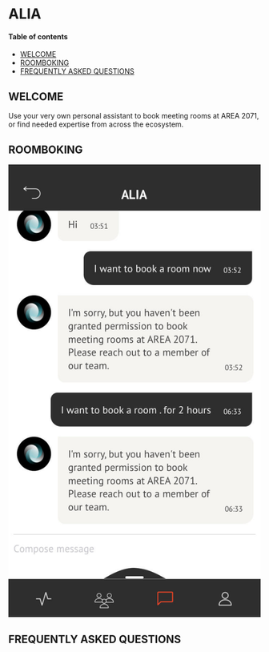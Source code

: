 # ALIA
#### Table of contents

* [WELCOME](#welcome)
* [ROOMBOKING](#roombooking)
* [FREQUENTLY ASKED QUESTIONS](#frequently-asked-questions)

## WELCOME
Use your very own personal assistant to book meeting rooms at AREA 2071, or find needed expertise from across the ecosystem.

## ROOMBOKING
![placeholder](placeholder.jpg)


## FREQUENTLY ASKED QUESTIONS
